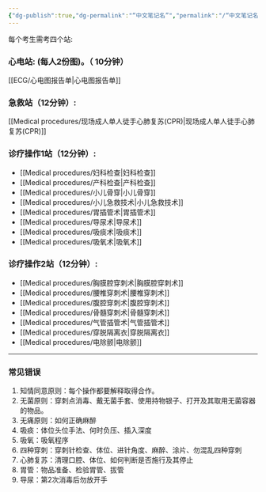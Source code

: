 ```yaml
---
{"dg-publish":true,"dg-permalink":"“中文笔记名”","permalink":"/“中文笔记名”/","tags":"gardenEntry"}
---
```



每个考生需考四个站:
### 心电站: (每人2份图)。（ 10分钟）
[[ECG/心电图报告单\|心电图报告单]]
### 急救站（12分钟）:
[[Medical procedures/现场成人单人徒手心肺复苏(CPR)\|现场成人单人徒手心肺复苏(CPR)]]
### 诊疗操作1站（12分钟）:
- [[Medical procedures/妇科检查\|妇科检查]]
- [[Medical procedures/产科检查\|产科检查]]
- [[Medical procedures/小儿骨穿\|小儿骨穿]]
- [[Medical procedures/小儿急救技术\|小儿急救技术]]
- [[Medical procedures/胃插管术\|胃插管术]]
- [[Medical procedures/导尿术\|导尿术]]
- [[Medical procedures/吸痰术\|吸痰术]]
- [[Medical procedures/吸氧术\|吸氧术]]
### 诊疗操作2站（12分钟）:
- [[Medical procedures/胸膜腔穿刺术\|胸膜腔穿刺术]]
- [[Medical procedures/腰椎穿刺术\|腰椎穿刺术]]
- [[Medical procedures/腹腔穿刺术\|腹腔穿刺术]]
- [[Medical procedures/骨髓穿刺术\|骨髓穿刺术]]
- [[Medical procedures/气管插管术\|气管插管术]]
- [[Medical procedures/穿脱隔离衣\|穿脱隔离衣]]
- [[Medical procedures/电除颤\|电除颤]]
---
### 常见错误
1. 知情同意原则：每个操作都要解释取得合作。
2. 无菌原则：穿刺点消毒、戴无菌手套、使用持物银子、打开及其取用无菌容器的物品。
3. 无痛原则：如何正确麻醉
4. 吸痰：体位头位手法、何时负压、插入深度
5. 吸氧：吸氧程序
6. 四种穿刺：穿刺针检查、体位、进针角度、麻醉、涂片、勿混乱四种穿刺
7. 心肺复苏：清理口腔、体位、如何判断是否施行及其停止
8. 胃管：物品准备、检验胃管、拔管
9. 导尿：第2次消毒后勿放开手
